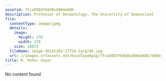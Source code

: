 ```yaml
---
assetid: 7tcaEDD3Yk6G0sG6Wak6QK
description: Professor of Dermatology, The University of Queensland
file:
  contentType: image/jpeg
  details:
    image:
      height: 170
      width: 170
    size: 14873
  fileName: image-20141203-17724-1grgi9k.jpg
  url: //images.ctfassets.net/bsux5spekp1p/7tcaEDD3Yk6G0sG6Wak6QK/5804e89bdcf22c8dece198bf5e619f74/image-20141203-17724-1grgi9k.jpg
title: H. Peter Soyer
---
```

No content found